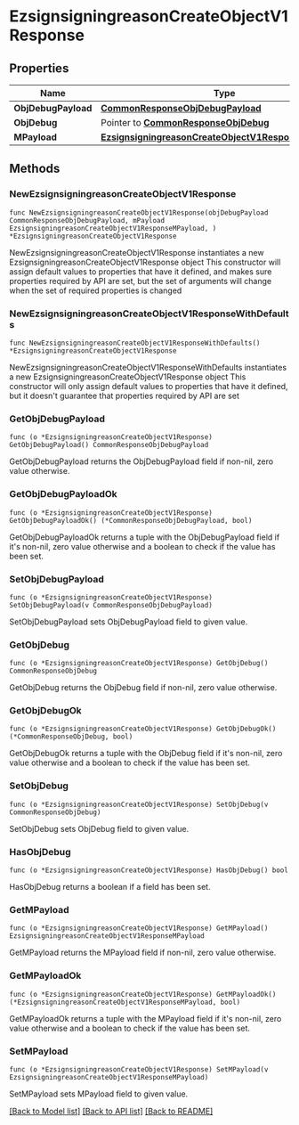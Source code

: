 # EzsignsigningreasonCreateObjectV1Response

## Properties

Name | Type | Description | Notes
------------ | ------------- | ------------- | -------------
**ObjDebugPayload** | [**CommonResponseObjDebugPayload**](CommonResponseObjDebugPayload.md) |  | 
**ObjDebug** | Pointer to [**CommonResponseObjDebug**](CommonResponseObjDebug.md) |  | [optional] 
**MPayload** | [**EzsignsigningreasonCreateObjectV1ResponseMPayload**](EzsignsigningreasonCreateObjectV1ResponseMPayload.md) |  | 

## Methods

### NewEzsignsigningreasonCreateObjectV1Response

`func NewEzsignsigningreasonCreateObjectV1Response(objDebugPayload CommonResponseObjDebugPayload, mPayload EzsignsigningreasonCreateObjectV1ResponseMPayload, ) *EzsignsigningreasonCreateObjectV1Response`

NewEzsignsigningreasonCreateObjectV1Response instantiates a new EzsignsigningreasonCreateObjectV1Response object
This constructor will assign default values to properties that have it defined,
and makes sure properties required by API are set, but the set of arguments
will change when the set of required properties is changed

### NewEzsignsigningreasonCreateObjectV1ResponseWithDefaults

`func NewEzsignsigningreasonCreateObjectV1ResponseWithDefaults() *EzsignsigningreasonCreateObjectV1Response`

NewEzsignsigningreasonCreateObjectV1ResponseWithDefaults instantiates a new EzsignsigningreasonCreateObjectV1Response object
This constructor will only assign default values to properties that have it defined,
but it doesn't guarantee that properties required by API are set

### GetObjDebugPayload

`func (o *EzsignsigningreasonCreateObjectV1Response) GetObjDebugPayload() CommonResponseObjDebugPayload`

GetObjDebugPayload returns the ObjDebugPayload field if non-nil, zero value otherwise.

### GetObjDebugPayloadOk

`func (o *EzsignsigningreasonCreateObjectV1Response) GetObjDebugPayloadOk() (*CommonResponseObjDebugPayload, bool)`

GetObjDebugPayloadOk returns a tuple with the ObjDebugPayload field if it's non-nil, zero value otherwise
and a boolean to check if the value has been set.

### SetObjDebugPayload

`func (o *EzsignsigningreasonCreateObjectV1Response) SetObjDebugPayload(v CommonResponseObjDebugPayload)`

SetObjDebugPayload sets ObjDebugPayload field to given value.


### GetObjDebug

`func (o *EzsignsigningreasonCreateObjectV1Response) GetObjDebug() CommonResponseObjDebug`

GetObjDebug returns the ObjDebug field if non-nil, zero value otherwise.

### GetObjDebugOk

`func (o *EzsignsigningreasonCreateObjectV1Response) GetObjDebugOk() (*CommonResponseObjDebug, bool)`

GetObjDebugOk returns a tuple with the ObjDebug field if it's non-nil, zero value otherwise
and a boolean to check if the value has been set.

### SetObjDebug

`func (o *EzsignsigningreasonCreateObjectV1Response) SetObjDebug(v CommonResponseObjDebug)`

SetObjDebug sets ObjDebug field to given value.

### HasObjDebug

`func (o *EzsignsigningreasonCreateObjectV1Response) HasObjDebug() bool`

HasObjDebug returns a boolean if a field has been set.

### GetMPayload

`func (o *EzsignsigningreasonCreateObjectV1Response) GetMPayload() EzsignsigningreasonCreateObjectV1ResponseMPayload`

GetMPayload returns the MPayload field if non-nil, zero value otherwise.

### GetMPayloadOk

`func (o *EzsignsigningreasonCreateObjectV1Response) GetMPayloadOk() (*EzsignsigningreasonCreateObjectV1ResponseMPayload, bool)`

GetMPayloadOk returns a tuple with the MPayload field if it's non-nil, zero value otherwise
and a boolean to check if the value has been set.

### SetMPayload

`func (o *EzsignsigningreasonCreateObjectV1Response) SetMPayload(v EzsignsigningreasonCreateObjectV1ResponseMPayload)`

SetMPayload sets MPayload field to given value.



[[Back to Model list]](../README.md#documentation-for-models) [[Back to API list]](../README.md#documentation-for-api-endpoints) [[Back to README]](../README.md)


